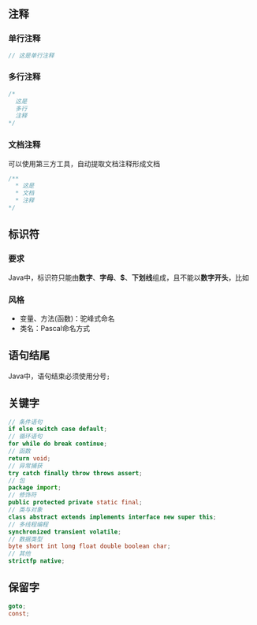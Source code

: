 ## 注释

### 单行注释

```java
// 这是单行注释
```

### 多行注释

```java
/*
  这是
  多行
  注释
*/
```

### 文档注释

可以使用第三方工具，自动提取文档注释形成文档

```java
/** 
  * 这是
  * 文档
  * 注释
*/
```



## 标识符

### 要求

Java中，标识符只能由**数字**、**字母**、**$**、**下划线**组成，且不能以**数字开头**，比如

### 风格

* 变量、方法(函数)：驼峰式命名
* 类名：Pascal命名方式



## 语句结尾

Java中，语句结束必须使用分号`;`



## 关键字

```java
// 条件语句
if else switch case default;
// 循环语句
for while do break continue;
// 函数
return void;
// 异常捕获
try catch finally throw throws assert;
// 包
package import;
// 修饰符
public protected private static final;
// 类与对象
class abstract extends implements interface new super this;
// 多线程编程
synchronized transient volatile;
// 数据类型
byte short int long float double boolean char;
// 其他
strictfp native;
```



## 保留字

```java
goto;
const;
```

